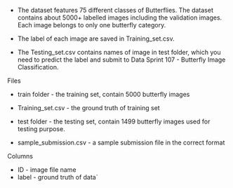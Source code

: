 
- The dataset features 75 different classes of Butterflies. The dataset contains about 5000+ labelled images including the validation images. Each image belongs to only one butterfly category.

- The label of each image are saved in Training_set.csv.

- The Testing_set.csv contains names of image in test folder, which you need to predict the label and submit to Data Sprint 107 - Butterfly Image Classification.

Files
- train folder - the training set, contain 5000 butterfly images

- Training_set.csv - the ground truth of training set

- test folder - the testing set, contain 1499 butterfly images used for testing purpose.

- sample_submission.csv - a sample submission file in the correct format

Columns
- ID - image file name
- label - ground truth of data`

